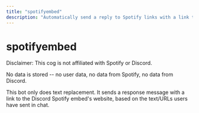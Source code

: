 ```yaml
---
title: "spotifyembed"
description: "Automatically send a reply to Spotify links with a link to the embed preview. Convenient for mobile users who can finally listen to music samples from Discord, without needing an account."
---
```


# spotifyembed

<component-coghero cog="spotifyembed" desc="Automatically send a reply to Spotify links with a link to the embed preview. Convenient for mobile users who can finally listen to music samples from Discord, without needing an account."></component-coghero>

Disclaimer: This cog is not affiliated with Spotify or Discord.

No data is stored -- no user data, no data from Spotify, no data from Discord.

This bot only does text replacement. It sends a response message with a link to the Discord Spotify embed's website, based on the text/URLs users have sent in chat.
